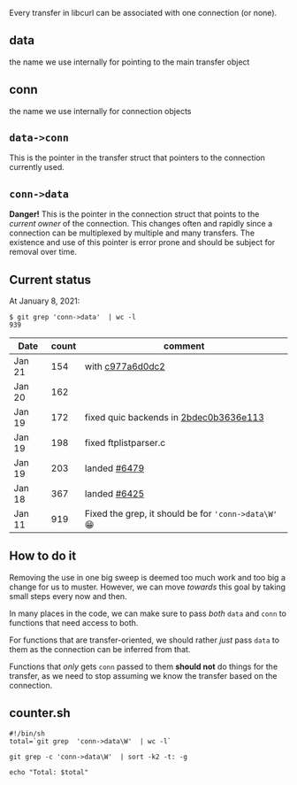 Every transfer in libcurl can be associated with one connection (or none).

## data

the name we use internally for pointing to the main transfer object

## conn

the name we use internally for connection objects

## `data->conn`

This is the pointer in the transfer struct that pointers to the connection currently used.

## `conn->data`

**Danger!** This is the pointer in the connection struct that points to the *current owner* of the connection. This changes often and rapidly since a connection can be multiplexed by multiple and many transfers. The existence and use of this pointer is error prone and should be subject for removal over time.

## Current status

At January 8, 2021:
~~~shell
$ git grep 'conn->data'  | wc -l
939
~~~

|Date| count | comment |
|----|-------|---------|
|Jan 21 | 154 | with [c977a6d0dc2](https://github.com/curl/curl/commit/c977a6d0dc2)
|Jan 20 | 162 |  |
|Jan 19 | 172 | fixed quic backends in [2bdec0b3636e113](https://github.com/curl/curl/commit/2bdec0b3636e)
|Jan 19 | 198 | fixed ftplistparser.c
|Jan 19 | 203 | landed [#6479](https://github.com/curl/curl/pull/6479)
|Jan 18 | 367 | landed [#6425](https://github.com/curl/curl/pull/6425)
|Jan 11 | 919 | Fixed the grep, it should be for `'conn->data\W'` :grin: 


## How to do it

Removing the use in one big sweep is deemed too much work and too big a change for us to muster. However, we can move *towards* this goal by taking small steps every now and then.

In many places in the code, we can make sure to pass *both* `data` and `conn` to functions that need access to both.

For functions that are transfer-oriented, we should rather *just* pass `data` to them as the connection can be inferred from that.

Functions that *only* gets `conn` passed to them **should not** do things for the transfer, as we need to stop assuming we know the transfer based on the connection.

## counter.sh
~~~shell
#!/bin/sh
total=`git grep  'conn->data\W'  | wc -l`

git grep -c 'conn->data\W'  | sort -k2 -t: -g

echo "Total: $total"
